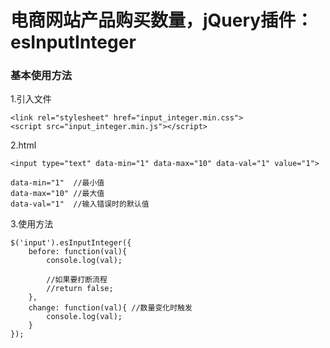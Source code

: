 # 电商网站产品购买数量，jQuery插件：esInputInteger


### 基本使用方法

1.引入文件

    <link rel="stylesheet" href="input_integer.min.css">
    <script src="input_integer.min.js"></script>

2.html

    <input type="text" data-min="1" data-max="10" data-val="1" value="1">
    
    data-min="1"  //最小值
    data-max="10" //最大值
    data-val="1"  //输入错误时的默认值

3.使用方法

    $('input').esInputInteger({
        before: function(val){
            console.log(val);
            
            //如果要打断流程
            //return false;
        },
        change: function(val){ //数量变化时触发
            console.log(val);
        }
    });